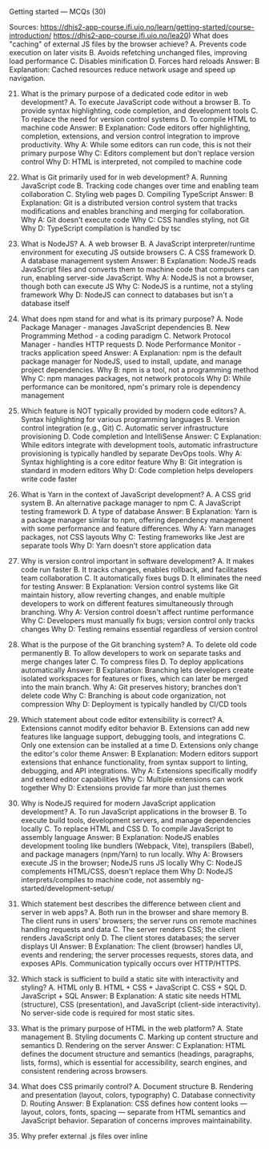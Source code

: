 Getting started — MCQs (30)

Sources: https://dhis2-app-course.ifi.uio.no/learn/getting-started/course-introduction/ https://dhis2-app-course.ifi.uio.no/lea20) What does "caching" of external JS files by the browser achieve?
    A. Prevents code execution on later visits
    B. Avoids refetching unchanged files, improving load performance
    C. Disables minification
    D. Forces hard reloads
    Answer: B
    Explanation: Cached resources reduce network usage and speed up navigation.

21) What is the primary purpose of a dedicated code editor in web development?
    A. To execute JavaScript code without a browser
    B. To provide syntax highlighting, code completion, and development tools
    C. To replace the need for version control systems
    D. To compile HTML to machine code
    Answer: B
    Explanation: Code editors offer highlighting, completion, extensions, and version control integration to improve productivity.
    Why A: While some editors can run code, this is not their primary purpose
    Why C: Editors complement but don't replace version control
    Why D: HTML is interpreted, not compiled to machine code

22) What is Git primarily used for in web development?
    A. Running JavaScript code
    B. Tracking code changes over time and enabling team collaboration
    C. Styling web pages
    D. Compiling TypeScript
    Answer: B
    Explanation: Git is a distributed version control system that tracks modifications and enables branching and merging for collaboration.
    Why A: Git doesn't execute code
    Why C: CSS handles styling, not Git
    Why D: TypeScript compilation is handled by tsc

23) What is NodeJS?
    A. A web browser
    B. A JavaScript interpreter/runtime environment for executing JS outside browsers
    C. A CSS framework
    D. A database management system
    Answer: B
    Explanation: NodeJS reads JavaScript files and converts them to machine code that computers can run, enabling server-side JavaScript.
    Why A: NodeJS is not a browser, though both can execute JS
    Why C: NodeJS is a runtime, not a styling framework
    Why D: NodeJS can connect to databases but isn't a database itself

24) What does npm stand for and what is its primary purpose?
    A. Node Package Manager - manages JavaScript dependencies
    B. New Programming Method - a coding paradigm
    C. Network Protocol Manager - handles HTTP requests
    D. Node Performance Monitor - tracks application speed
    Answer: A
    Explanation: npm is the default package manager for NodeJS, used to install, update, and manage project dependencies.
    Why B: npm is a tool, not a programming method
    Why C: npm manages packages, not network protocols
    Why D: While performance can be monitored, npm's primary role is dependency management

25) Which feature is NOT typically provided by modern code editors?
    A. Syntax highlighting for various programming languages
    B. Version control integration (e.g., Git)
    C. Automatic server infrastructure provisioning
    D. Code completion and IntelliSense
    Answer: C
    Explanation: While editors integrate with development tools, automatic infrastructure provisioning is typically handled by separate DevOps tools.
    Why A: Syntax highlighting is a core editor feature
    Why B: Git integration is standard in modern editors
    Why D: Code completion helps developers write code faster

26) What is Yarn in the context of JavaScript development?
    A. A CSS grid system
    B. An alternative package manager to npm
    C. A JavaScript testing framework
    D. A type of database
    Answer: B
    Explanation: Yarn is a package manager similar to npm, offering dependency management with some performance and feature differences.
    Why A: Yarn manages packages, not CSS layouts
    Why C: Testing frameworks like Jest are separate tools
    Why D: Yarn doesn't store application data

27) Why is version control important in software development?
    A. It makes code run faster
    B. It tracks changes, enables rollback, and facilitates team collaboration
    C. It automatically fixes bugs
    D. It eliminates the need for testing
    Answer: B
    Explanation: Version control systems like Git maintain history, allow reverting changes, and enable multiple developers to work on different features simultaneously through branching.
    Why A: Version control doesn't affect runtime performance
    Why C: Developers must manually fix bugs; version control only tracks changes
    Why D: Testing remains essential regardless of version control

28) What is the purpose of the Git branching system?
    A. To delete old code permanently
    B. To allow developers to work on separate tasks and merge changes later
    C. To compress files
    D. To deploy applications automatically
    Answer: B
    Explanation: Branching lets developers create isolated workspaces for features or fixes, which can later be merged into the main branch.
    Why A: Git preserves history; branches don't delete code
    Why C: Branching is about code organization, not compression
    Why D: Deployment is typically handled by CI/CD tools

29) Which statement about code editor extensibility is correct?
    A. Extensions cannot modify editor behavior
    B. Extensions can add new features like language support, debugging tools, and integrations
    C. Only one extension can be installed at a time
    D. Extensions only change the editor's color theme
    Answer: B
    Explanation: Modern editors support extensions that enhance functionality, from syntax support to linting, debugging, and API integrations.
    Why A: Extensions specifically modify and extend editor capabilities
    Why C: Multiple extensions can work together
    Why D: Extensions provide far more than just themes

30) Why is NodeJS required for modern JavaScript application development?
    A. To run JavaScript applications in the browser
    B. To execute build tools, development servers, and manage dependencies locally
    C. To replace HTML and CSS
    D. To compile JavaScript to assembly language
    Answer: B
    Explanation: NodeJS enables development tooling like bundlers (Webpack, Vite), transpilers (Babel), and package managers (npm/Yarn) to run locally.
    Why A: Browsers execute JS in the browser; NodeJS runs JS locally
    Why C: NodeJS complements HTML/CSS, doesn't replace them
    Why D: NodeJS interprets/compiles to machine code, not assembly
ng-started/development-setup/

1) Which statement best describes the difference between client and server in web apps?
    A. Both run in the browser and share memory
    B. The client runs in users' browsers; the server runs on remote machines handling requests and data
    C. The server renders CSS; the client renders JavaScript only
    D. The client stores databases; the server displays UI
    Answer: B
    Explanation: The client (browser) handles UI, events and rendering; the server processes requests, stores data, and exposes APIs. Communication typically occurs over HTTP/HTTPS.

2) Which stack is sufficient to build a static site with interactivity and styling?
    A. HTML only
    B. HTML + CSS + JavaScript
    C. CSS + SQL
    D. JavaScript + SQL
    Answer: B
    Explanation: A static site needs HTML (structure), CSS (presentation), and JavaScript (client-side interactivity). No server-side code is required for most static sites.

3) What is the primary purpose of HTML in the web platform?
    A. State management
    B. Styling documents
    C. Marking up content structure and semantics
    D. Rendering on the server
    Answer: C
    Explanation: HTML defines the document structure and semantics (headings, paragraphs, lists, forms), which is essential for accessibility, search engines, and consistent rendering across browsers.

4) What does CSS primarily control?
    A. Document structure
    B. Rendering and presentation (layout, colors, typography)
    C. Database connectivity
    D. Routing
    Answer: B
    Explanation: CSS defines how content looks — layout, colors, fonts, spacing — separate from HTML semantics and JavaScript behavior. Separation of concerns improves maintainability.

5) Why prefer external .js files over inline <script> for larger apps?
    A. Inline scripts are faster
    B. External files reduce duplication, improve caching, and maintainability
    C. Browsers cannot run inline scripts
    D. External scripts disable the console
    Answer: B
    Explanation: External scripts enable caching across pages, easier debugging, and cleaner HTML. Use `defer` or `module` to avoid render-blocking.

6) Which is true about JavaScript in browsers?
    A. It is optional and unsupported by modern browsers
    B. Its the only widely supported language executed by browsers
    C. Browsers execute Java bytecode directly
    D. It must be compiled to WASM first
    Answer: B
    Explanation: JavaScript is the standard language for client-side scripting in browsers. WebAssembly is an additional option but not a replacement for most web development tasks.

7) Opening DevTools console allows you to:
    A. Edit server-side database schemas
    B. View and log runtime errors and debug prints
    C. Disable CSS parsing
    D. Compile TypeScript automatically
    Answer: B
    Explanation: DevTools lets you inspect the DOM, debug JavaScript, view network requests, and see console logs and runtime errors — essential for debugging web apps.

8) Which is NOT a best practice when naming identifiers in JS?
    A. Use lowerCamelCase for variables
    B. Start identifiers with a number if its short
    C. Avoid reserved keywords like const
    D. Use descriptive names
    Answer: B
    Explanation: Identifiers cannot start with digits; follow consistent naming (lowerCamelCase for variables, PascalCase for constructors) and use descriptive names to improve readability.

9) What does "scope" manage in JavaScript?
    A. CSS specificity
    B. Availability and lifetime of bindings (variables/constants)
    C. Database transactions
    D. HTTP headers
    Answer: B
    Explanation: Scope determines where variables are visible and how long they live. Use block scope (`let`/`const`) to limit visibility and avoid accidental global variables.

10) Which block-scoped declarations are recommended for modern JS?
    A. var only
    B. const and let
    C. goto and var
    D. typedef and const
    Answer: B
    Explanation: Prefer `const` for bindings that don't reassign and `let` when reassignment is needed; avoid `var` to prevent hoisting-related bugs.

11) Which statement about "static vs interactive sites" is accurate?
    A. Static sites cannot load CSS
    B. Interactive sites use JS to update UI without full page reloads
    C. Interactive sites require server-side rendering only
    D. Static sites must be single-page apps
    Answer: B
    Explanation: Interactive sites use JavaScript to handle events and change parts of the page dynamically (AJAX/SPAs), while static sites can still be interactive with client-side JS.

12) Where is it most appropriate to include a script tag for best perceived performance in classic pages (without module/defer)?
    A. At top of <head> blocking render
    B. At end of <body>
    C. In CSS files
    D. Inline inside <title>
    Answer: B
    Explanation: Put blocking scripts at the end of `<body>` so primary content renders first. Alternatively, use `defer` or `module` to load scripts without blocking parsing.

13) What keyboard shortcut often opens DevTools?
    A. F12 (or Cmd+Option+I on macOS)
    B. F1
    C. Shift+Tab
    D. Ctrl+C
    Answer: A
    Explanation: F12 or platform shortcuts open DevTools in most browsers, making debugging and inspection quick.

14) Which console method is best to signal an error in logs?
    A. console.info
    B. console.error
    C. console.warn
    D. console.dir
    Answer: B
    Explanation: `console.error` clearly marks errors; many browsers show them prominently in the Console and may include stack traces.

15) What is the main advantage of semantic HTML (e.g., <nav>, <main>, <article>)?
    A. Smaller bundle size than div
    B. Better accessibility and machine understanding
    C. Enables server-side cookies
    D. Increases CSS performance automatically
    Answer: B
    Explanation: Semantic elements give meaning to content, improving accessibility (screen readers), search engine understanding, and maintainability.

16) Which pairing matches responsibility correctly?
    A. Server: rendering CSS animations; Client: DB writes
    B. Client: UI rendering/event handling; Server: data storage/business logic
    C. Client: OS-level drivers; Server: browser rendering
    D. Server: keyboard events; Client: backups
    Answer: B
    Explanation: Clients render UI and handle events; servers host APIs, persist state, and enforce business rules.

17) Whats a drawback of embedding all JS inline in HTML on every page?
    A. Browsers wont execute it
    B. Larger HTML payloads and no effective caching of shared code
    C. CSS stops working
    D. Breaks HTTP/2 multiplexing
    Answer: B
    Explanation: Inline scripts increase page size and prevent browsers from caching shared code; external files benefit from caching and CDNs.

18) Which statement about the browser event loop is true at a high level?
    A. JS runs on multiple threads by default
    B. Asynchronous callbacks are queued and executed after current call stack clears
    C. Promises run before synchronous code
    D. setTimeout always fires exactly at the delay boundary
    Answer: B
    Explanation: Asynchronous callbacks are scheduled and run after synchronous code completes. Microtasks (Promises) run before the next macrotask; timers are macrotasks.

19) Which tool is NOT typically part of a basic front-end dev environment?
    A. Code editor
    B. Browser with DevTools
    C. Node.js and npm
    D. Relational database server on client
    Answer: D
    Explanation: Front-end developers usually need an editor, browser/DevTools, and Node tooling. A relational DB on the client is not typical.

20) What does "caching" of external JS files by the browser achieve?
    A. Prevents code execution on later visits
    B. Avoids refetching unchanged files, improving load performance
    C. Disables minification
    D. Forces hard reloads
    Answer: B
    Explanation: Browser caching stores resources so subsequent visits load faster by avoiding repeated network requests. Proper cache-control headers help manage cache freshness.
